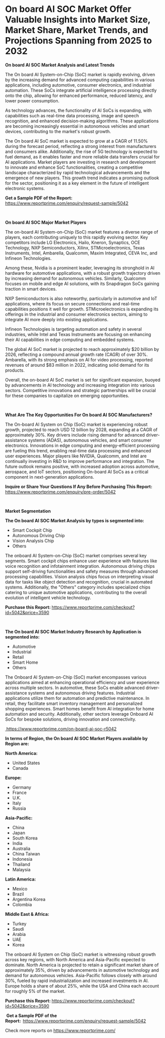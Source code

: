 <p><h1>On board AI SOC Market Offer Valuable Insights into Market Size, Market Share, Market Trends, and Projections Spanning from 2025 to 2032</h1></p><p><strong>On board AI SOC Market Analysis and Latest Trends</strong></p>
<p><p>The On board AI System-on-Chip (SoC) market is rapidly evolving, driven by the increasing demand for advanced computing capabilities in various applications, including automotive, consumer electronics, and industrial automation. These SoCs integrate artificial intelligence processing directly onto the chip, allowing for enhanced performance, reduced latency, and lower power consumption. </p><p>As technology advances, the functionality of AI SoCs is expanding, with capabilities such as real-time data processing, image and speech recognition, and enhanced decision-making algorithms. These applications are becoming increasingly essential in autonomous vehicles and smart devices, contributing to the market's robust growth.</p><p>The On board AI SoC market is expected to grow at a CAGR of 11.50% during the forecast period, reflecting a strong interest from manufacturers and consumers alike. Additionally, the rise of 5G technology is expected to fuel demand, as it enables faster and more reliable data transfers crucial for AI applications. Market players are investing in research and development to innovate and enhance SoC functionalities, creating a competitive landscape characterized by rapid technological advancements and the emergence of new players. This growth trend indicates a promising outlook for the sector, positioning it as a key element in the future of intelligent electronic systems.</p></p>
<p><strong>Get a Sample PDF of the Report:&nbsp;</strong> <a href="https://www.reportprime.com/enquiry/request-sample/5042?utm_campaign=3292&utm_medium=2&utm_source=Github&utm_content=ia&utm_term=19032025&utm_id=on-board-ai-soc">https://www.reportprime.com/enquiry/request-sample/5042</a></p>
<p>&nbsp;</p>
<p><strong>On board AI SOC Major Market Players</strong></p>
<p><p>The on-board AI System-on-Chip (SoC) market features a diverse range of players, each contributing uniquely to this rapidly evolving sector. Key competitors include LG Electronics, Hailo, Kneron, Synaptics, OCE Technology, NXP Semiconductors, Xilinx, STMicroelectronics, Texas Instruments, Intel, Ambarella, Qualcomm, Maxim Integrated, CEVA Inc, and Infineon Technologies. </p><p>Among these, Nvidia is a prominent leader, leveraging its stronghold in AI hardware for automotive applications, with a robust growth trajectory driven by increasing demand for autonomous vehicles. Similarly, Qualcomm focuses on mobile and edge AI solutions, with its Snapdragon SoCs gaining traction in smart devices.</p><p>NXP Semiconductors is also noteworthy, particularly in automotive and IoT applications, where its focus on secure connections and real-time capabilities positions it well for growth. STMicroelectronics is expanding its offerings in the industrial and consumer electronics sectors, aiming to integrate AI more deeply into existing applications.</p><p>Infineon Technologies is targeting automation and safety in several industries, while Intel and Texas Instruments are focusing on enhancing their AI capabilities in edge computing and embedded systems.</p><p>The global AI SoC market is projected to reach approximately $20 billion by 2026, reflecting a compound annual growth rate (CAGR) of over 30%. Ambarella, with its strong emphasis on AI for video processing, reported revenues of around $83 million in 2022, indicating solid demand for its products.</p><p>Overall, the on-board AI SoC market is set for significant expansion, buoyed by advancements in AI technology and increasing integration into various sectors. Competitive innovations and strategic partnerships will be crucial for these companies to capitalize on emerging opportunities.</p></p>
<p>&nbsp;</p>
<p><strong>What Are The Key Opportunities For On board AI SOC Manufacturers?</strong></p>
<p><p>The On-board AI System on Chip (SoC) market is experiencing robust growth, projected to reach USD 12 billion by 2028, expanding at a CAGR of approximately 30%. Key drivers include rising demand for advanced driver-assistance systems (ADAS), autonomous vehicles, and smart consumer electronics. Innovations in edge computing and energy-efficient processing are fueling this trend, enabling real-time data processing and enhanced user experiences. Major players like NVIDIA, Qualcomm, and Intel are continually investing in R&D to improve performance and integration. The future outlook remains positive, with increased adoption across automotive, aerospace, and IoT sectors, positioning On-board AI SoCs as a critical component in next-generation applications.</p></p>
<p><strong>Inquire or Share Your Questions If Any Before Purchasing This Report:</strong> <a href="https://www.reportprime.com/enquiry/pre-order/5042?utm_campaign=3292&utm_medium=2&utm_source=Github&utm_content=ia&utm_term=19032025&utm_id=on-board-ai-soc">https://www.reportprime.com/enquiry/pre-order/5042</a></p>
<p>&nbsp;</p>
<p><strong>Market Segmentation</strong></p>
<p><strong>The On board AI SOC Market Analysis by types is segmented into:</strong></p>
<p><ul><li>Smart Cockpit Chip</li><li>Autonomous Driving Chip</li><li>Vision Analysis Chip</li><li>Others</li></ul></p>
<p><p>The onboard AI System-on-Chip (SoC) market comprises several key segments. Smart cockpit chips enhance user experience with features like voice recognition and infotainment integration. Autonomous driving chips support self-driving functionalities and safety measures through advanced processing capabilities. Vision analysis chips focus on interpreting visual data for tasks like object detection and recognition, crucial in automated systems. Additionally, the "Others" category includes specialized chips catering to unique automotive applications, contributing to the overall evolution of intelligent vehicle technology.</p></p>
<p><strong>Purchase this Report:&nbsp;</strong><a href="https://www.reportprime.com/checkout?id=5042&price=3590&utm_campaign=3292&utm_medium=2&utm_source=Github&utm_content=ia&utm_term=19032025&utm_id=on-board-ai-soc">https://www.reportprime.com/checkout?id=5042&price=3590</a></p>
<p>&nbsp;</p>
<p><strong>The On board AI SOC Market Industry Research by Application is segmented into:</strong></p>
<p><ul><li>Automotive</li><li>Industrial</li><li>Retail</li><li>Smart Home</li><li>Others</li></ul></p>
<p><p>The Onboard AI System-on-Chip (SoC) market encompasses various applications aimed at enhancing operational efficiency and user experience across multiple sectors. In automotive, these SoCs enable advanced driver-assistance systems and autonomous driving features. Industrial applications utilize them for automation and predictive maintenance. In retail, they facilitate smart inventory management and personalized shopping experiences. Smart homes benefit from AI integration for home automation and security. Additionally, other sectors leverage Onboard AI SoCs for bespoke solutions, driving innovation and connectivity.</p></p>
<p><a href="https://www.reportprime.com/on-board-ai-soc-r5042?utm_campaign=3292&utm_medium=2&utm_source=Github&utm_content=ia&utm_term=19032025&utm_id=on-board-ai-soc">&nbsp;https://www.reportprime.com/on-board-ai-soc-r5042</a></p>
<p><strong>In terms of Region, the On board AI SOC Market Players available by Region are:</strong></p>
<p>
    <p> <strong> North America: </strong>
        <ul>
            <li>United States</li>
            <li>Canada</li>
        </ul>
        </p> 
    <p> <strong> Europe: </strong>
        <ul>
            <li>Germany</li>
            <li>France</li>
            <li>U.K.</li>
            <li>Italy</li>
            <li>Russia</li>
        </ul>
        </p> 
    <p> <strong> Asia-Pacific: </strong>
        <ul>
            <li>China</li>
            <li>Japan</li>
            <li>South Korea</li>
            <li>India</li>
            <li>Australia</li>
            <li>China Taiwan</li>
            <li>Indonesia</li>
            <li>Thailand</li>
            <li>Malaysia</li>
        </ul>
        </p> 
    <p> <strong> Latin America: </strong>
        <ul>
            <li>Mexico</li>
            <li>Brazil</li>
            <li>Argentina Korea</li>
            <li>Colombia</li>
        </ul>
        </p> 
    <p> <strong> Middle East & Africa: </strong>
        <ul>
            <li>Turkey</li>
            <li>Saudi</li>
            <li>Arabia</li>
            <li>UAE</li>
            <li>Korea</li>
        </ul>
    </p>
    </p>
<p><p>The onboard AI System on Chip (SoC) market is witnessing robust growth across key regions, with North America and Asia-Pacific expected to dominate. North America is projected to retain a significant market share of approximately 35%, driven by advancements in automotive technology and demand for autonomous vehicles. Asia-Pacific follows closely with around 30%, fueled by rapid industrialization and increased investments in AI. Europe holds a share of about 25%, while the USA and China each account for roughly 5% of the market.</p></p>
<p><strong>Purchase this Report: </strong><a href="https://www.reportprime.com/checkout?id=5042&price=3590&utm_campaign=3292&utm_medium=2&utm_source=Github&utm_content=ia&utm_term=19032025&utm_id=on-board-ai-soc">https://www.reportprime.com/checkout?id=5042&price=3590</a></p>
<p>&nbsp;<strong>Get a Sample PDF of the Report:&nbsp;&nbsp;</strong><a href="https://www.reportprime.com/enquiry/request-sample/5042?utm_campaign=3292&utm_medium=2&utm_source=Github&utm_content=ia&utm_term=19032025&utm_id=on-board-ai-soc">https://www.reportprime.com/enquiry/request-sample/5042</a></p>
<p><strong></strong></p>
<p>Check more reports on <a href="https://www.reportprime.com/?utm_campaign=3292&utm_medium=2&utm_source=Github&utm_content=ia&utm_term=19032025&utm_id=on-board-ai-soc">https://www.reportprime.com/</a></p>